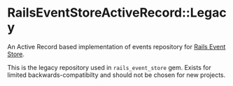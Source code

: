 # RailsEventStoreActiveRecord::Legacy

An Active Record based implementation of events repository for [Rails Event Store](https://github.com/RailsEventStore/rails_event_store).

This is the legacy repository used in `rails_event_store` gem. Exists for limited backwards-compatibilty and should not be chosen for new projects.
